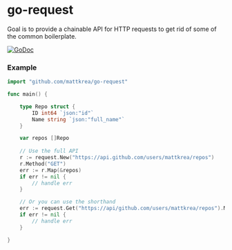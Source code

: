 # go-request
Goal is to provide a chainable API for HTTP requests to get rid of
some of the common boilerplate.

[![GoDoc](https://godoc.org/github.com/mattkrea/go-request?status.svg)](https://godoc.org/github.com/mattkrea/go-request)

### Example

```go
import "github.com/mattkrea/go-request"

func main() {

	type Repo struct {
		ID int64 `json:"id"`
		Name string `json:"full_name"`
	}

	var repos []Repo
	
	// Use the full API
	r := request.New("https://api.github.com/users/mattkrea/repos")
	r.Method("GET")
	err := r.Map(&repos)
	if err != nil {
		// handle err
	}

	// Or you can use the shorthand
	err := request.Get("https://api/github.com/users/mattkrea/repos").Map(&repos)
	if err != nil {
		// handle err
	}

}
```